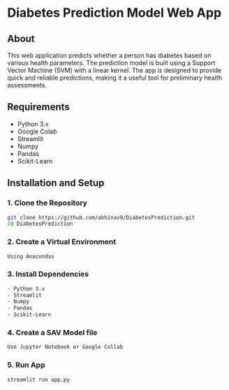 # Diabetes Prediction Model Web App

## About

This web application predicts whether a person has diabetes based on various health parameters. The prediction model is built using a Support Vector Machine (SVM) with a linear kernel. The app is designed to provide quick and reliable predictions, making it a useful tool for preliminary health assessments.

## Requirements

- Python 3.x
- Google Colab
- Streamlit
- Numpy
- Pandas
- Scikit-Learn

## Installation and Setup

### 1. Clone the Repository

```bash
git clone https://github.com/abh1nav9/DiabetesPrediction.git
cd DiabetesPrediction
```

### 2. Create a Virtual Environment

```bash
Using Anacondas
```
### 3. Install Dependencies

```bash
- Python 3.x
- Streamlit
- Numpy
- Pandas
- Scikit-Learn
```

### 4. Create a SAV Model file

```bash
Use Jupyter Notebook or Google Collab
```

### 5. Run App

```bash
streamlit run app.py
```

